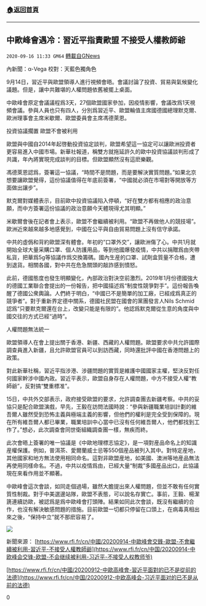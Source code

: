 ###  [:house:返回首頁](https://github.com/ourhimalayas/txt)
---

## 中歐峰會遇冷：習近平指責歐盟 不接受人權教師爺
`2020-09-16 11:33 GM64` [轉載自GNews](https://gnews.org/zh-hant/361473/)

內新聞：α-Vega 校對：天藍色獨角色

9月14日，習近平與歐盟領導人進行視頻會晤。會議討論了投資、貿易與氣候變化議題。但是，讓中共難堪的人權問題依舊被擺上桌面。

中歐峰會原定會議議程爲3天，27個歐盟國家參加，因疫情影響，會議改爲1天視頻會議。參與人員也只有四人，分別爲習近平、歐盟輪值主席國德國總理默克爾、歐洲理事會主席米歇爾、歐盟委員會主席馮德萊恩。

投資協議擱置 歐盟不會被利用

歐盟與中國自2014年起啓動投資協定談判，歐盟希望這一協定可以讓歐洲投資者更容易進入中國市場。新華社報道，稱雙方就拖延許久的歐中投資協議談判形成了共識，年內將實現完成談判的目標。但歐盟顯然沒有這麽樂觀。

馮德萊恩認爲，簽署這一協議，“時間不是問題，而是要解決實質問題。”如果北京想要讓歐盟覺得，這份協議值得在年底前簽署，“中國就必須在市場對等開放等方面做出讓步”。

默克爾對媒體表示，目前歐中投資協議陷入停頓，“好在雙方都有相應的政治意願，而中方簽署這份協議的政治意願今天體現得尤其明顯。”

米歇爾會後在記者會上表示，歐盟不會繼續被利用。“歐盟不再做他人的競技場”。歐洲近來越來越多地感覺到，中國在公平與自由貿易問題上沒有信守承諾。

中共的虛僞和背約歐盟深有體會。年初的“口罩外交”，讓歐洲傷了心。中共1月就開始全球大量采購口罩、個人防護用品，等到他國爆發疫情，中共以捐贈爲由夾帶私貨，把華爲5g等協議作爲交換籌碼。國內生産的口罩、試劑盒質量不合格，遭到退貨。相關各國，對中共在危急關頭的敲詐感到憤怒。

此前，德國態度也發生明顯變化，內部政治對決空前激烈。2019年1月份德國強大的德國工業聯合會提出的一份報告，把中國描述爲“制度性競爭對手”。這份報告喚醒了德國公衆輿論。人們終于明白，“中國已不是簡單的加工廠，已經成爲真正的競爭者”。對于重新界定德中關系，德國社民盟在國會的黨團發言人Nils Schmid認爲“只要默克爾還在台上，改變只能是有限的”。他認爲默克爾從生意的角度與中國交往的方式已經“過時”。

人權問題無法統一

歐盟領導人在會上提出關于香港、新疆、西藏的人權問題。歐盟要求中共允許國際調查員進入新疆，且允許歐盟官員可以到訪西藏，同時還批評中國在香港問題上的政策。

對此新華社稱，習近平指涉港、涉疆問題的實質是維護中國國家主權，堅決反對任何國家幹涉中國內政。習近平表示，歐盟自身存在人權問題，中方不接受人權“教師爺”，反對搞“雙重標准”。

15日，中共外交部表示，政府接受歐盟的要求，允許調查團去新疆考察。中共的妥協只是配合歐盟演戲，早先，王毅在訪問法國時說：“參與新疆職業培訓計劃的維吾爾人雖然受到恐怖主義與極端主義的影響，但他們的權利是完全受到保障的。現在所有維吾爾人都已畢業，職業培訓中心當中已沒有任何維吾爾人，他們都找到工作了。”想必，此次調查會同世衛組織調查團一樣，無疾而終。

此次會晤上簽署的唯一協議是《中歐地理標志協定》，是一項對産品命名上的知識産權保護。例如，普洱茶、愛爾蘭威士忌等550個産品被列入其中。對特定産地，其他國家和地方無法使用相同命名。這對非歐盟産地，如美國、澳洲等地産品無法再使用同樣命名。不過，中共以疫情爲由，已經大量“制裁”多國産品出口，此協議現在來看作用並不顯著。

中歐峰會這次會談，如同走個過場，雖然大膽提出來人權問題，但並不敢有任何實質性制裁。對于中美選邊站隊，歐盟不表態，可以說名存實亡。事前，王毅、楊潔篪連續訪歐，被認爲是爲中歐峰會打頭陣。結果如同此次會談，既沒有繼續的合作，也沒有解決敏感問題的措施。目前歐盟一切都只停留在口頭上，在病毒真相出來之後，“保持中立”就不那麽容易了。

![](https://s3.amazonaws.com/gnews-media-offload/wp-content/uploads/2020/09/16112457/image0-44.jpg)

新聞來源： [https://www.rfi.fr/cn/中國/20200914-中歐峰會交鋒-歐盟-不會繼續被利用-習近平-不接受人權教師爺](https://www.rfi.fr/cn/中国/20200914-中欧峰会交锋-欧盟-不会继续被利用-习近平-不接受人权教师爷)

[https://www.rfi.fr/cn/中國/20200912-中歐高峰會-習近平面對的已不是從前的法德](https://www.rfi.fr/cn/中国/20200912-中欧高峰会-习近平面对的已不是从前的法德)

0
